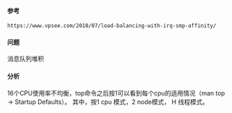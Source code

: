 #### 参考

    https://www.vpsee.com/2010/07/load-balancing-with-irq-smp-affinity/

#### 问题

消息队列堆积

#### 分析

16个CPU使用率不均衡，top命令之后按1可以看到每个cpu的适用情况（man top -> Startup Defaults）。
其中，按1 cpu 模式，2 node模式， H 线程模式。
